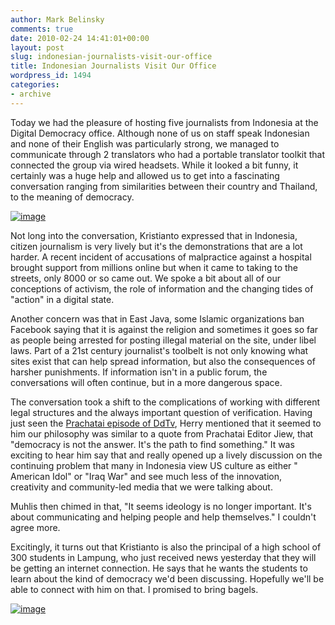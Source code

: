 ```yaml
---
author: Mark Belinsky
comments: true
date: 2010-02-24 14:41:01+00:00
layout: post
slug: indonesian-journalists-visit-our-office
title: Indonesian Journalists Visit Our Office
wordpress_id: 1494
categories:
- archive
---
```


Today we had the pleasure of hosting five journalists from Indonesia at the Digital Democracy office. Although none of us on staff speak Indonesian and none of their English was particularly strong, we managed to communicate through 2 translators who had a portable translator toolkit that connected the group via wired headsets. While it looked a bit funny, it certainly was a huge help and allowed us to get into a fascinating conversation ranging from similarities between their country and Thailand, to the meaning of democracy.

[![image](http://farm5.static.flickr.com/4049/4384312076_5d72bc2351.jpg)](http://farm5.static.flickr.com/4049/4384312076_5d72bc2351.jpg)

Not long into the conversation, Kristianto expressed that in Indonesia, citizen journalism is very lively but it's the demonstrations that are a lot harder. A recent incident of accusations of malpractice against a hospital brought support from millions online but when it came to taking to the streets, only 8000 or so came out. We spoke a bit about all of our conceptions of activism, the role of information and the changing tides of "action" in a digital state.

Another concern was that in East Java, some Islamic organizations ban Facebook saying that it is against the religion and sometimes it goes so far as people being arrested for posting illegal material on the site, under libel laws. Part of a 21st century journalist's toolbelt is not only knowing what sites exist that can help spread information, but also the consequences of harsher punishments. If information isn't in a public forum, the conversations will often continue, but in a more dangerous space.

The conversation took a shift to the complications of working with different legal structures and the always important question of verification. Having just seen the [Prachatai episode of DdTv](http://digital-democracy.org/2009/11/09/ddtv-episode-7-prachatai/), Herry mentioned that it seemed to him our philosophy was similar to a quote from Prachatai Editor Jiew, that "democracy is not the answer. It's the path to find something." It was exciting to hear him say that and really opened up a lively discussion on the continuing problem that many in Indonesia view US culture as either " American Idol" or "Iraq War" and see much less of the innovation, creativity and community-led media that we were talking about.

Muhlis then chimed in that, "It seems ideology is no longer important. It's about communicating and helping people and help themselves." I couldn't agree more.

Excitingly, it turns out that Kristianto is also the principal of a high school of 300 students in Lampung, who just received news yesterday that they will be getting an internet connection. He says that he wants the students to learn about the kind of democracy we'd been discussing. Hopefully we'll be able to connect with him on that. I promised to bring bagels.

[![image](http://farm3.static.flickr.com/2776/4383531789_f7431a2a67.jpg)](http://farm3.static.flickr.com/2776/4383531789_f7431a2a67.jpg)
